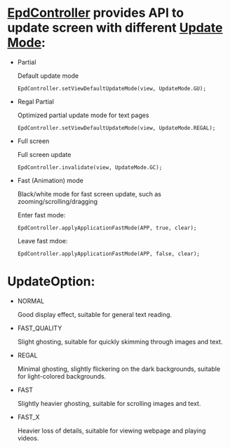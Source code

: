 # [EpdController](./EpdController.md) provides API to update screen with different [Update Mode](./EPD-Update-Mode.md):
* Partial

    Default update mode

    `EpdController.setViewDefaultUpdateMode(view, UpdateMode.GU);`

* Regal Partial

    Optimized partial update mode for text pages

    `EpdController.setViewDefaultUpdateMode(view, UpdateMode.REGAL);`

* Full screen

    Full screen update

    `EpdController.invalidate(view, UpdateMode.GC);`

* Fast (Animation) mode

    Black/white mode for fast screen update, such as zooming/scrolling/dragging

    Enter fast mode:

    `EpdController.applyApplicationFastMode(APP, true, clear);`

    Leave fast mdoe:

    `EpdController.applyApplicationFastMode(APP, false, clear);`

# UpdateOption:

* NORMAL

  Good display effect, suitable for general text reading.

* FAST_QUALITY

  Slight ghosting, suitable for quickly skimming through images and text.

* REGAL

  Minimal ghosting, slightly flickering on the dark backgrounds, suitable for light-colored backgrounds.

* FAST

  Slightly heavier ghosting, suitable for scrolling images and text.

* FAST_X

  Heavier loss of details, suitable for viewing webpage and playing videos.
